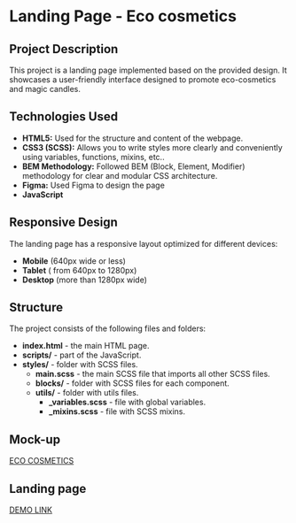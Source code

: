 # Landing Page - Eco cosmetics

## Project Description
This project is a landing page implemented based on the provided design. It showcases a user-friendly interface designed to promote eco-cosmetics and magic candles.


## Technologies Used
 * **HTML5:** Used for the structure and content of the webpage.
 * **CSS3 (SCSS):** Allows you to write styles more clearly and conveniently using variables, functions, mixins, etc..
 * **BEM Methodology:** Followed BEM (Block, Element, Modifier) methodology for clear and modular CSS architecture.
 * **Figma:** Used Figma to design the page
 * **JavaScript** 
   
## Responsive Design
The landing page has a responsive layout optimized for different devices:
* **Mobile** (640px wide or less)
* **Tablet** ( from 640px to 1280px)
* **Desktop**  (more than 1280px wide)

## Structure
The project consists of the following files and folders:

* **index.html** - the main HTML page.
* **scripts/** - part of the JavaScript.
* **styles/** - folder with SCSS files.
  * **main.scss** - the main SCSS file that imports all other SCSS files.
  * **blocks/** - folder with SCSS files for each component.
  * **utils/** - folder with utils files.
    * **_variables.scss** - file with global variables.
    * **_mixins.scss** - file with SCSS mixins.

## Mock-up 
  [ECO COSMETICS](https://www.figma.com/file/Fz588JKGuPS2Bk21De4KE5/brand_of_eco-cosmetics-(Edit)?node-id=1%3A2)

## Landing page
  [DEMO LINK](https://antonina-klishch.github.io/eco-cosmetics/)

